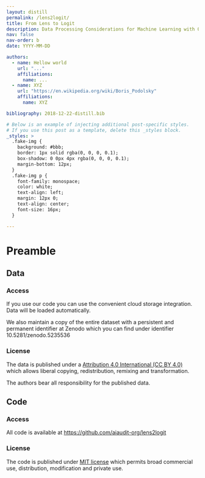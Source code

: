 ```yaml
---
layout: distill
permalink: /lens2logit/
title: From Lens to Logit
description: Data Processing Considerations for Machine Learning with Optical Data
nav: false
nav-order: b
date: YYYY-MM-DD

authors:
  - name: Hellow world
    url: "..."
    affiliations:
      name: ...
  - name: XYZ
    url: "https://en.wikipedia.org/wiki/Boris_Podolsky"
    affiliations:
      name: XYZ

bibliography: 2018-12-22-distill.bib

# Below is an example of injecting additional post-specific styles.
# If you use this post as a template, delete this _styles block.
_styles: >
  .fake-img {
    background: #bbb;
    border: 1px solid rgba(0, 0, 0, 0.1);
    box-shadow: 0 0px 4px rgba(0, 0, 0, 0.1);
    margin-bottom: 12px;
  }
  .fake-img p {
    font-family: monospace;
    color: white;
    text-align: left;
    margin: 12px 0;
    text-align: center;
    font-size: 16px;
  }

---
```

# Preamble

## Data

### Access

If you use our code you can use the convenient cloud storage integration. Data will be loaded automatically.

We also maintain a copy of the entire dataset with a persistent and permanent identifier at Zenodo which you can find under identifier 10.5281/zenodo.5235536

### License

The data is published under a [Attribution 4.0 International (CC BY 4.0)](https://creativecommons.org/licenses/by/4.0/) which allows liberal copying, redistribution, remixing and transformation.

The authors bear all responsibility for the published data.

## Code

### Access

All code is available at https://github.com/aiaudit-org/lens2logit

### License

The code is published under [MIT license](https://choosealicense.com/licenses/mit/) which permits broad commercial use, distribution, modification and private use.
